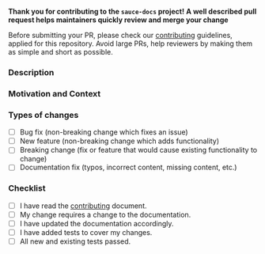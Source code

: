 <!-- Thanks for sending us a PR to improve this project! If you are adding a
feature or fixing a bug, and this needs more documentation, please add it to your PR. -->

**Thank you for contributing to the `sauce-docs` project!**
**A well described pull request helps maintainers quickly review and merge your change**

Before submitting your PR, please check our [contributing](https://github.com/saucelabs/sauce-school/blob/master/CONTRIBUTING.MD)
guidelines, applied for this repository. Avoid large PRs, help reviewers by making them as simple
and short as possible.


<!--- Provide a general summary of your changes in the Title above -->

### Description
<!--- Describe your changes in detail -->

### Motivation and Context
<!--- Why is this change required? What problem does it solve? -->

### Types of changes
<!--- What types of changes does your code introduce? Put an `x` in all the boxes that apply: -->
- [ ] Bug fix (non-breaking change which fixes an issue)
- [ ] New feature (non-breaking change which adds functionality)
- [ ] Breaking change (fix or feature that would cause existing functionality to change)
- [ ] Documentation fix (typos, incorrect content, missing content, etc.)

### Checklist
<!--- Go over all the following points, and put an `x` in all the boxes that apply. -->
<!--- If you're unsure about any of these, don't hesitate to ask. We're here to help! -->
- [ ] I have read the [contributing](https://github.com/saucelabs/sauce-docs/blob/master/CONTRIBUTING.MD) document.
- [ ] My change requires a change to the documentation.
- [ ] I have updated the documentation accordingly.
- [ ] I have added tests to cover my changes.
- [ ] All new and existing tests passed.
<!--- Provide a general summary of your changes in the Title above -->
